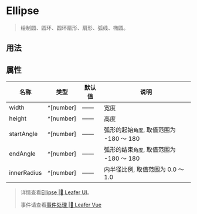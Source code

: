 <script setup lang="ts">
import code from './Ellipse.vue?raw'
</script>

# Ellipse
>
> 绘制圆、圆环、圆环扇形、扇形、弧线、椭圆。
>

## 用法

<Repl :code />

## 属性

| 名称 | 类型 | 默认值 | 说明 |
| --- | --- | --- | --- |
| width | ^[number] | —— | 宽度 |
| height | ^[number] | —— | 高度 |
| startAngle | ^[number] | —— | 弧形的起始`角度`, 取值范围为 -180 ～ 180 |
| endAngle | ^[number] | —— | 弧形的结束`角度`, 取值范围为 -180 ～ 180 |
| innerRadius | ^[number] | —— | 内半径比例, 取值范围为 0.0 ～ 1.0 |

> 详情查看[Ellipse |🌿 Leafer UI](https://www.leaferjs.com/ui/reference/display/Ellipse.html)。
>
> 事件请查看[事件处理 |🌿 Leafer Vue](/guide/events/events)
